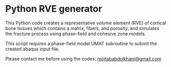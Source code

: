 # Python RVE generator
This Python code creates a representative volume element (RVE) of cortical bone tissues which contains a matrix, fibers, and porosity, and simulates the fracture process using phase-field and cohesive zone models.

This script requires a phase-field model UMAT subroutine to submit the created abaqus input file.


Please contact me before using the codes: mojtababdolkhani@gmail.com
